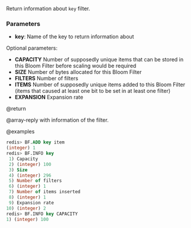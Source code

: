 Return information about `key` filter.

### Parameters

* **key**: Name of the key to return information about

Optional parameters:
* **CAPACITY** Number of supposedly unique items that can be stored in this Bloom Filter before scaling would be required
* **SIZE** Number of bytes allocated for this Bloom Filter
* **FILTERS** Number of filters
* **ITEMS** Number of supposedly unique items added to this Bloom Filter (items that caused at least one bit to be set in at least one filter)
* **EXPANSION** Expansion rate

@return

@array-reply with information of the filter.

@examples

```sql
redis> BF.ADD key item
(integer) 1
redis> BF.INFO key
 1) Capacity
 2) (integer) 100
 3) Size
 4) (integer) 296
 5) Number of filters
 6) (integer) 1
 7) Number of items inserted
 8) (integer) 1
 9) Expansion rate
10) (integer) 2
redis> BF.INFO key CAPACITY
1) (integer) 100
```
